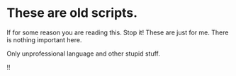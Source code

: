 # These are old scripts.

If for some reason you are reading this. Stop it! These are just for me. There is nothing important here. 

Only unprofessional language and other stupid stuff.

!!